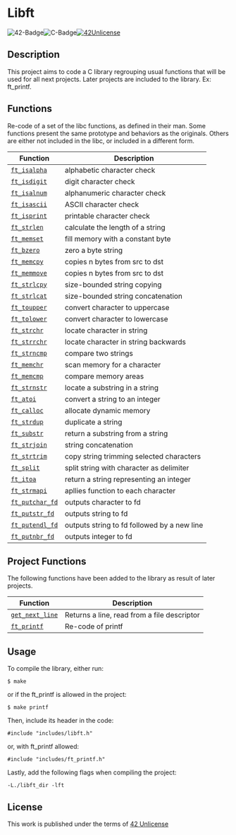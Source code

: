 # Libft

![42-Badge](https://img.shields.io/badge/%C3%89cole-42SP-blue)![C-Badge](https://img.shields.io/badge/Language-C-lightgrey)[![42Unlicense](https://img.shields.io/badge/License-42Unlicense-yellowgreen)](https://github.com/gcamerli/42unlicense)

## Description

This project aims to code a C library regrouping usual functions that will
be used for all next projects. Later projects are included to the library. Ex: ft_printf.


## Functions

Re-code of a set of the libc functions, as defined in their man.
Some functions present the same prototype and behaviors as the originals. Others are either not included in the libc, or included in a different form.

| Function |  Description |
|---|---|
|[`ft_isalpha`](/src/ft_isalpha.c)|alphabetic character check|
|[`ft_isdigit`](/src/ft_isdigit.c)|digit character check|
|[`ft_isalnum`](/src/ft_isalnum.c)|alphanumeric character check|
|[`ft_isascii`](/src/ft_isascii.c)|ASCII character check|
|[`ft_isprint`](/src/ft_isprint.c)|printable character check|
|[`ft_strlen`](/src/ft_strlen.c)|calculate the length of a string|
|[`ft_memset`](/src/ft_memset.c)|fill memory with a constant byte|
|[`ft_bzero`](/src/ft_bzero.c)|zero a byte string|
|[`ft_memcpy`](/src/ft_memcpy.c)|copies n bytes from src to dst|
|[`ft_memmove`](/src/ft_memmove.c)|copies n bytes from src to dst|
|[`ft_strlcpy`](/src/ft_strlcpy.c)|size-bounded string copying|
|[`ft_strlcat`](/src/ft_strlcat.c)|size-bounded string concatenation|
|[`ft_toupper`](/src/ft_toupper.c)|convert character to uppercase|
|[`ft_tolower`](/src/ft_tolower.c)|convert character to lowercase|
|[`ft_strchr`](/src/ft_strchr.c)|locate character in string|
|[`ft_strrchr`](/src/ft_strrchr.c)|locate character in string backwards|
|[`ft_strncmp`](/src/ft_strncmp.c)|compare two strings|
|[`ft_memchr`](/src/ft_memchr.c)|scan memory for a character|
|[`ft_memcmp`](/src/ft_memcmp.c)|compare memory areas|
|[`ft_strnstr`](/src/ft_strnstr.c)|locate a substring in a string|
|[`ft_atoi`](/src/ft_atoi.c)|convert a string to an integer|
|[`ft_calloc`](/src/ft_calloc.c)|allocate dynamic memory|
|[`ft_strdup`](/src/ft_strdup.c)|duplicate a string|
|[`ft_substr`](/src/ft_substr.c)|return a substring from a string|
|[`ft_strjoin`](/src/ft_strjoin.c)|string concatenation|
|[`ft_strtrim`](/src/ft_strtrim.c)|copy string trimming selected characters|
|[`ft_split`](/src/ft_split.c)|split string with character as delimiter|
|[`ft_itoa`](/src/ft_itoa.c)|return a string representing an integer|
|[`ft_strmapi`](/src/ft_strmapi.c)|apllies function to each character|
|[`ft_putchar_fd`](/src/ft_putchar_fd.c)|outputs character to fd|
|[`ft_putstr_fd`](/src/ft_putstr_fd.c)|outputs string to fd|
|[`ft_putendl_fd`](/src/ft_putendl_fd.c)|outputs string to fd followed by a new line|
|[`ft_putnbr_fd`](/src/ft_putnbr_fd.c)|outputs integer to fd|


## Project Functions

The following functions have been added to the library as result of later projects.

| Function |  Description |
|---|---|
|[`get_next_line`](https://github.com/dpiza/get_next_line)|Returns a line, read from a file descriptor|
|[`ft_printf`](https://github.com/dpiza/ft_printf)|Re-code of printf|

## Usage

To compile the library, either run:

```
$ make
```
or if the ft_printf is allowed in the project:
```
$ make printf
```

Then, include its header in the code:
```
#include "includes/libft.h"
```

or, with ft_printf allowed:
```
#include "includes/ft_printf.h"
```

Lastly, add the following flags when compiling the project:
```
-L./libft_dir -lft 
```

## License

This work is published under the terms of [42 Unlicense](https://github.com/gcamerli/42unlicense)
